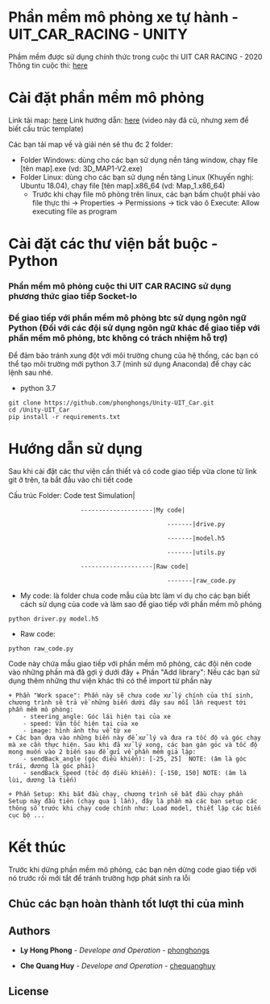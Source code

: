 # Phần mềm mô phỏng xe tự hành - UIT_CAR_RACING - UNITY

Phầm mềm được sử dụng chính thức trong cuộc thi UIT CAR RACING - 2020
Thông tin cuộc thi: [here](http://ceday.uit.edu.vn/ceday/uit-car-racing-2020/?fbclid=IwAR09FrAJgNRWWauq4JIuBIAEvBnNb4IIprtKQhE-fD8wNqYuDayKKR4d5Bw)

# Cài đặt phần mềm mô phỏng

Link tải map: [here](https://drive.google.com/drive/folders/1dxIH1mCjbuDAfMuaFIBFVka7kUac-_ce?usp=sharing)
Link hướng dẫn: [here](https://youtu.be/dt8Rj01CxDo?list=PLdDI53OVr0EMUM9bDmiXnFKN1IFDcnI9H) (video này đã cũ, nhưng xem để biết cấu trúc template)

Các bạn tải map về và giải nén sẽ thu đc 2 folder:
* Folder Windows: dùng cho các bạn sử dụng nền tảng window, chạy file [tên map].exe (vd: 3D_MAP1-V2.exe)
* Folder Linux: dùng cho các bạn sử dụng nền tảng Linux (Khuyến nghị: Ubuntu 18.04), chạy file [tên map].x86_64 (vd: Map_1.x86_64)
    + Trước khi chạy file mô phỏng trên linux, các bạn bấm chuột phải vào file thực thi -> Properties -> Permissions -> tick vào ô Execute: Allow executing file as program

# Cài đặt các thư viện bắt buộc - Python

### Phần mềm mô phỏng cuộc thi UIT CAR RACING sử dụng phương thức giao tiếp Socket-Io 
### Để giao tiếp với phần mềm mô phỏng btc sử dụng ngôn ngữ Python (Đối với các đội sử dụng ngôn ngữ khác để giao tiếp với phần mềm mô phỏng, btc không có trách nhiệm hỗ trợ)

Để đảm bảo tránh xung đột với môi trường chung của hệ thống, các bạn có thể tạo môi trường mới python 3.7 (mình sử dụng Anaconda) để chạy các lệnh sau nhé.

* python 3.7
```
git clone https://github.com/phonghongs/Unity-UIT_Car.git
cd /Unity-UIT_Car
pip install -r requirements.txt
```


# Hướng dẫn sử dụng

Sau khi cài đặt các thư viện cần thiết và có code giao tiếp vừa clone từ link git ở trên, ta bắt đầu vào chi tiết code

Cấu trúc Folder:    Code test Simulation|

                        --------------------|My code|

                                                -------|drive.py

                                                -------|model.h5

                                                -------|utils.py

                        --------------------|Raw code|
                        
                                                -------|raw_code.py

* My code: là folder chưa code mẫu của btc làm ví dụ cho các bạn biết cách sử dụng của code và làm sao để giao tiếp với phần mềm mô phỏng
```
python driver.py model.h5
```

* Raw code: 
```
python raw_code.py
```
    
Code này chứa mẫu giao tiếp với phần mềm mô phỏng, các đội nên code vào những phần mà đã gợi ý dưới đây
    + Phần "Add library": Nếu các bạn sử dụng thêm những thư viện khác thì có thể import từ phần này

    + Phần "Work space": Phần này sẽ chưa code xử lý chính của thí sinh, chương trình sẽ trả về những biến dưới đây sau mỗi lần request tới phần mềm mô phòng:
        - steering_angle: Góc lái hiện tại của xe
        - speed: Vận tốc hiện tại của xe
        - image: hình ảnh thu về từ xe
    + Các bạn dựa vào những biến này để xử lý và đưa ra tốc độ và góc chạy mà xe cần thực hiện. Sau khi đã xử lý xong, các bạn gán góc và tốc độ mong muốn vào 2 biến sau để gửi về phần mềm giả lập:
        - sendBack_angle (góc điều khiển): [-25, 25]  NOTE: (âm là góc trái, dương là góc phải)
        - sendBack_Speed (tốc độ điều khiển): [-150, 150] NOTE: (âm là lùi, dương là tiến)

    + Phần Setup: Khi bắt đầu chạy, chương trình sẽ bắt đầu chạy phần Setup này đầu tiên (chạy qua 1 lần), đây là phần mà các bạn setup các thông số trước khi chạy code chính như: Load model, thiết lập các biến cục bộ ...

# Kết thúc

Trước khi dừng phần mềm mô phỏng, các bạn nên dừng code giao tiếp với nó trước rồi mới tắt để tránh trường hợp phát sinh ra lỗi

## Chúc các bạn hoàn thành tốt lượt thi của mình

## Authors

* **Ly Hong Phong** - *Develope and Operation* - [phonghongs](https://github.com/phonghongs)

* **Che Quang Huy** - *Develope and Operation* - [chequanghuy](https://github.com/chequanghuy)

## License
